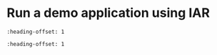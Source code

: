 # Run a demo application using IAR


```{include} ../topics/build_an_example_application_002.md
:heading-offset: 1
```

```{include} ../topics/run_an_example_application.md
:heading-offset: 1
```


